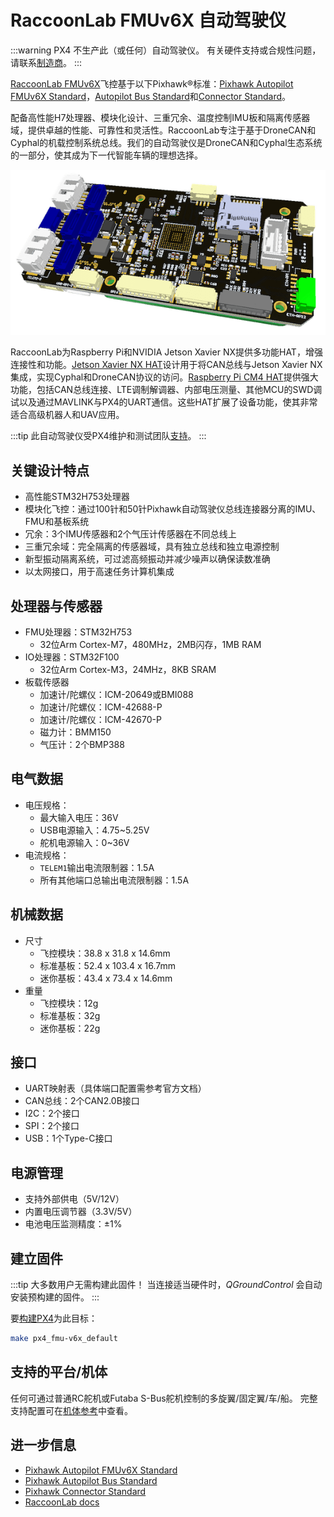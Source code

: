 # RaccoonLab FMUv6X 自动驾驶仪

:::warning
PX4 不生产此（或任何）自动驾驶仪。
有关硬件支持或合规性问题，请联系[制造商](https://raccoonlab.co)。
:::

[RaccoonLab FMUv6X](https://docs.raccoonlab.co/guide/autopilot/RCLv6X.html)飞控基于以下Pixhawk®标准：[Pixhawk Autopilot FMUv6X Standard](https://github.com/pixhawk/Pixhawk-Standards/blob/master/DS-012%20Pixhawk%20Autopilot%20v6X%20Standard.pdf)，[Autopilot Bus Standard](https://github.com/pixhawk/Pixhawk-Standards/blob/master/DS-010%20Pixhawk%20Autopilot%20Bus%20Standard.pdf)和[Connector Standard](https://github.com/pixhawk/Pixhawk-Standards/blob/master/DS-009%20Pixhawk%20Connector%20Standard.pdf)。

配备高性能H7处理器、模块化设计、三重冗余、温度控制IMU板和隔离传感器域，提供卓越的性能、可靠性和灵活性。RaccoonLab专注于基于DroneCAN和Cyphal的机载控制系统总线。我们的自动驾驶仪是DroneCAN和Cyphal生态系统的一部分，使其成为下一代智能车辆的理想选择。

![RaccoonLab FMUv6X](../../assets/flight_controller/raccoonlab/fmuv6x.png)

RaccoonLab为Raspberry Pi和NVIDIA Jetson Xavier NX提供多功能HAT，增强连接性和功能。[Jetson Xavier NX HAT](https://docs.raccoonlab.co/guide/nx_hat/)设计用于将CAN总线与Jetson Xavier NX集成，实现Cyphal和DroneCAN协议的访问。[Raspberry Pi CM4 HAT](https://docs.raccoonlab.co/guide/rpi_hat/)提供强大功能，包括CAN总线连接、LTE调制解调器、内部电压测量、其他MCU的SWD调试以及通过MAVLINK与PX4的UART通信。这些HAT扩展了设备功能，使其非常适合高级机器人和UAV应用。

:::tip
此自动驾驶仪受PX4维护和测试团队[支持](../flight_controller/autopilot_pixhawk_standard.md)。
:::

## 关键设计特点

- 高性能STM32H753处理器
- 模块化飞控：通过100针和50针Pixhawk自动驾驶仪总线连接器分离的IMU、FMU和基板系统
- 冗余：3个IMU传感器和2个气压计传感器在不同总线上
- 三重冗余域：完全隔离的传感器域，具有独立总线和独立电源控制
- 新型振动隔离系统，可过滤高频振动并减少噪声以确保读数准确
- 以太网接口，用于高速任务计算机集成

## 处理器与传感器

- FMU处理器：STM32H753
  - 32位Arm Cortex-M7，480MHz，2MB闪存，1MB RAM
- IO处理器：STM32F100
  - 32位Arm Cortex-M3，24MHz，8KB SRAM
- 板载传感器
  - 加速计/陀螺仪：ICM-20649或BMI088
  - 加速计/陀螺仪：ICM-42688-P
  - 加速计/陀螺仪：ICM-42670-P
  - 磁力计：BMM150
  - 气压计：2个BMP388

## 电气数据

- 电压规格：
  - 最大输入电压：36V
  - USB电源输入：4.75\~5.25V
  - 舵机电源输入：0\~36V
- 电流规格：
  - `TELEM1`输出电流限制器：1.5A
  - 所有其他端口总输出电流限制器：1.5A

## 机械数据

- 尺寸
  - 飞控模块：38.8 x 31.8 x 14.6mm
  - 标准基板：52.4 x 103.4 x 16.7mm
  - 迷你基板：43.4 x 73.4 x 14.6mm
- 重量
  - 飞控模块：12g
  - 标准基板：32g
  - 迷你基板：22g

## 接口

- UART映射表（具体端口配置需参考官方文档）
- CAN总线：2个CAN2.0B接口
- I2C：2个接口
- SPI：2个接口
- USB：1个Type-C接口

## 电源管理

- 支持外部供电（5V/12V）
- 内置电压调节器（3.3V/5V）
- 电池电压监测精度：±1%

## 建立固件

:::tip
大多数用户无需构建此固件！
当连接适当硬件时，_QGroundControl_ 会自动安装预构建的固件。
:::

要[构建PX4](../dev_setup/building_px4.md)为此目标：

```sh
make px4_fmu-v6x_default
```

## 支持的平台/机体

任何可通过普通RC舵机或Futaba S-Bus舵机控制的多旋翼/固定翼/车/船。
完整支持配置可在[机体参考](../airframes/airframe_reference.md)中查看。

## 进一步信息

- [Pixhawk Autopilot FMUv6X Standard](https://github.com/pixhawk/Pixhawk-Standards/blob/master/DS-012%20Pixhawk%20Autopilot%20v6X%20Standard.pdf)
- [Pixhawk Autopilot Bus Standard](https://github.com/pixhawk/Pixhawk-Standards/blob/master/DS-010%20Pixhawk%20Autopilot%20Bus%20Standard.pdf)
- [Pixhawk Connector Standard](https://github.com/pixhawk/Pixhawk-Standards/blob/master/DS-009%20Pixhawk%20Connector%20Standard.pdf)
- [RaccoonLab docs](http://docs.raccoonlab.co)